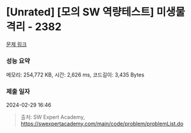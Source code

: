 # [Unrated] [모의 SW 역량테스트] 미생물 격리 - 2382 

[문제 링크](https://swexpertacademy.com/main/code/problem/problemDetail.do?contestProbId=AV597vbqAH0DFAVl) 

### 성능 요약

메모리: 254,772 KB, 시간: 2,626 ms, 코드길이: 3,435 Bytes

### 제출 일자

2024-02-29 16:46



> 출처: SW Expert Academy, https://swexpertacademy.com/main/code/problem/problemList.do